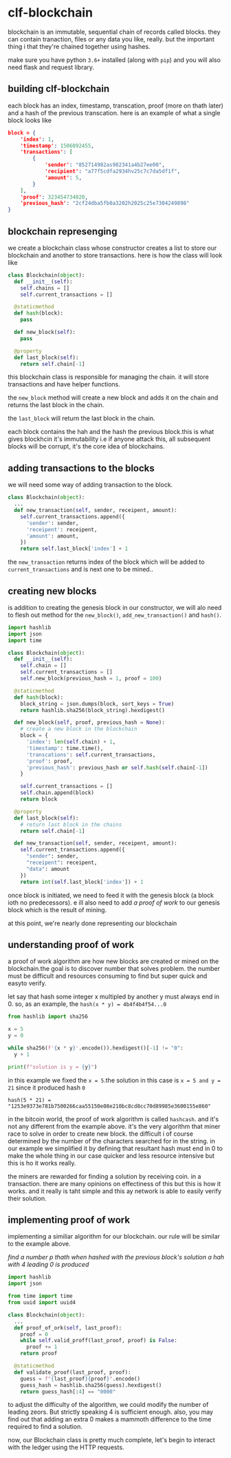 # clf-blockchain

blockchain is an immutable, sequential chain of records called blocks. they can contain tranaction, files or any data you like, really. but the important thing i that they're chained together using hashes.

make sure you have python ``3.6+`` installed (along with ``pip``) and you will also need flask and request library.


## building clf-blockchain

each block has an index, timestamp, transcation, proof (more on thath later) and a hash of the previous transcation.
here is an example of what a single block looks like

```json
block = {
    'index': 1,
    'timestamp': 1506092455,
    'transactions': [
        {
            'sender': "852714982as982341a4b27ee00",
            'recipient': "a77f5cdfa2934hv25c7c7da5df1f",
            'amount': 5,
        }
    ],
    'proof': 323454734020,
    'previous_hash': "2cf24dba5fb0a3202h2025c25e7304249898"
}
```

## blockchain represenging

we create a blockchain class whose constructor creates a list to store our blockchain and another to store transactions. here is how the class will look like

```python
class Blockchain(object):
  def __init__(self):
    self.chains = []
    self.current_transactions = []

  @staticmethod
  def hash(block):
    pass

  def new_block(self):
    pass

  @property
  def last_block(self):
    return self.chain[-1]
```

this blockchain class is responsible for managing the chain. it will store transactions and have helper functions.

the ``new_block`` method will create a new block and adds it on the chain and returns the last block in the chain.

the ``last_block`` will return the last block in the chain.

each block contains the hah and the hash the previous block.this is what gives blockhcin it's immutability i.e if anyone attack this, all subsequent blocks will be corrupt, it's the core idea of blockchains.

## adding transactions to the blocks

we will need some way of adding transaction to the block.

```python
class Blockchain(object):
  ...
  def new_transaction(self, sender, receipent, amount):
    self.current_transactions.append({
      'sender': sender,
      'receipent': receipent,
      'amount': amount,
    })
    return self.last_block['index'] + 1
```

the ``new_transaction`` returns index of the block which will be added to ``current_transactions`` and is next one to be mined..

## creating new blocks 

is addition to creating the genesis block in our constructor, we will alo need to flesh out method for the ``new_block()``, ``add_new_transaction()`` and ``hash()``.

```python
import hashlib
import json
import time

class Blockchain(object):
  def __init__(self):
    self.chain = []
    self.current_transactions = []
    self.new_block(previous_hash = 1, proof = 100)

  @staticmethod
  def hash(block):
    block_string = json.dumps(block, sort_keys = True)
    return hashlib.sha256(block_string).hexdigest()

  def new_block(self, proof, previous_hash = None):
    # create a new block in the blockchain
    block = {
      'index': len(self.chain) + 1,
      'timestamp': time.time(),
      'transcations': self.current_transactions,
      'proof': proof,
      'previous_hash': previous_hash or self.hash(self.chain[-1])
    }

    self.current_transactions = []
    self.chain.append(block)
    return block

  @property
  def last_block(self):
    # return last block in the chains
    return self.chain[-1]

  def new_transaction(self, sender, receipent, amount):
    self.current_transactions.append({
      "sender": sender,
      "receipent": receipent,
      "data": amount
    })
    return int(self.last_block['index']) + 1
```
once block is initiated, we need to feed it with the genesis block (a block ioth no predecessors). e ill also need to add _a proof of work_ to our genesis block which is the result of mining.

at this point, we're nearly done representing our blockchain


## understanding proof of work

a proof of work algorithm are how new blocks are created or mined on the blockchain.the goal is to discover number that solves problem. the number must be difficult and resources consuming to find but super quick and easyto verify.

let say that hash some integer x multipled by another y must always end in 0. so, as an example, the ``hash(x * y) = 4b4f4b4f54...0``

```python
from hashlib import sha256

x = 5
y = 0

while sha256(f'{x * y}'.encode()).hexdigest()[-1] != "0":
  y + 1

print(f"solution is y = {y}")
```
in this example we fixed the ``x = 5``.the solution in this case is ``x = 5 and y = 21`` since it produced hash ``0``

```
hash(5 * 21) = "1253e9373e781b7500266caa55150e08e210bc8cd8cc70d89985e3600155e860"
```

in the bitcoin world, the proof of work algorithm is called ``hashcash``. and it's not any different from the example above. it's the very algorithm that miner race to solve in order to create new block. the difficult i of course determined by the number of the characters searched for in the string. in our example we simplified it by defining that resultant hash must end in 0 to make the whole thing in our case quicker and less resource intensive but this is ho it works really.

the miners are rewarded for finding a solution by receiving coin. in a transaction. there are many opinions on effectiness of this but this is how it works. and it really is taht simple and this ay network is able to easily verify their solution.

## implementing proof of work

implementing a similiar algorithm for our blockchain. our rule will be similar to the example above.

_find a number p thath when hashed with the previous block's solution a hah with 4 leading 0 is produced_

```python
import hashlib
import json

from time import time
from uuid import uuid4

class Blockchain(object):
  ...
  def proof_of_ork(self, last_proof):
    proof = 0
    while self.valid_proff(last_proof, proof) is False:
      proof += 1
    return proof

  @staticmethod
  def validate_proof(last_proof, proof):
    guess = f"{last_proof}{proof}".encode()
    guess_hash = hashlib.sha256(guess).hexdigest()
    return guess_hash[:4] == "0000"
```

to adjust the difficulty of the algorithm, we could modify the number of leading zeors. But strictly speaking 4 is sufficient enough. also, you may find out that adding an extra 0 makes a mammoth difference to the time required to find a solution.

now, our Blockchain class is pretty much complete, let's begin to interact with the ledger using the HTTP requests.

